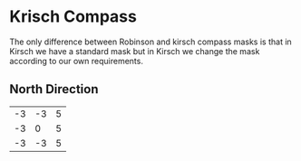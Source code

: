 # Krisch Compass

The only difference between Robinson and kirsch compass masks is that in Kirsch we have a standard mask but in Kirsch we change the mask according to our own requirements.

## North Direction
||||
|-|-|-|
|-3|-3|	5|
|-3	|0	|5|
|-3	|-3	|5|
